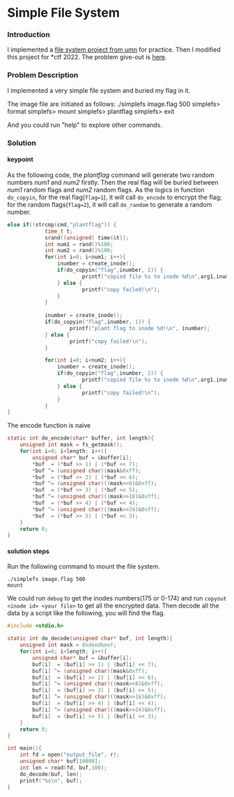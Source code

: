 # Simple File System

### Introduction
I implemented a [file system project from umn](https://www-users.cselabs.umn.edu/classes/Fall-2019/csci5103/tmp/project3/project3.html) for practice. Then I modified this project for *ctf 2022. The problem give-out is [here](./SImple_FS_Out.zip). 

### Problem Description

I implemented a very simple file system and buried my flag in it.

The image file are initiated as follows: 
./simplefs image.flag 500
 simplefs> format
 simplefs> mount
 simplefs> plantflag
 simplefs> exit

And you could run "help" to explore other commands.


###  Solution
#### keypoint
As the following code, the *plantflag* command will generate two random numbers *num1* and *num2* firstly. Then the real flag will be buried between *num1* random flags and *num2* random flags. As the logics in function `do_copyin`, for the real flag(`flag=1`), it will call `do_encode` to encrypt the flag; for the random flags(`flag=2`), it will call `do_random` to generate a random number.

```c
else if(!strcmp(cmd,"plantflag")) {
            time_t t;
            srand((unsigned) time(&t));
            int num1 = rand()%100;
            int num2 = rand()%100;
            for(int i=0; i<num1; i++){
                inumber = create_inode();
                if(do_copyin("flag",inumber, 2)) {
                        printf("copied file %s to inode %d\n",arg1,inumber);
                } else {
                        printf("copy failed!\n");
                }
            }
    
            inumber = create_inode();
            if(do_copyin("flag",inumber, 1)) {
                    printf("plant flag to inode %d!\n", inumber);
            } else {
                    printf("copy failed!\n");
            }

            for(int i=0; i<num2; i++){
                inumber = create_inode();
                if(do_copyin("flag",inumber, 2)) {
                        printf("copied file %s to inode %d\n",arg1,inumber);
                } else {
                        printf("copy failed!\n");
                }
            }
}
```

The encode function is naive
```c
static int do_encode(char* buffer, int length){
    unsigned int mask = fs_getmask();
    for(int i=0; i<length; i++){
        unsigned char* buf = &buffer[i];
        *buf  = (*buf >> 1) | (*buf << 7);
        *buf ^= (unsigned char)(mask&0xff);
        *buf  = (*buf >> 2) | (*buf << 6);
        *buf ^= (unsigned char)((mask>>8)&0xff);
        *buf  = (*buf >> 3) | (*buf << 5);
        *buf ^= (unsigned char)((mask>>16)&0xff);
        *buf  = (*buf >> 4) | (*buf << 4);
        *buf ^= (unsigned char)((mask>>24)&0xff);
        *buf  = (*buf >> 5) | (*buf << 3);
    }
    return 0;
}
```

#### solution steps

Run the following command to mount the file system.
```
./simplefs image.flag 500
mount
```

We could run `debug` to get the inodes numbers(175 or 0-174) and run `copyout <inode id> <your file>` to get all the encrypted data. Then decode all the data by a script like the following, you will find the flag.
```c
#include <stdio.h>

static int do_decode(unsigned char* buf, int length){
    unsigned int mask = 0xdeedbeef;
    for(int i=0; i<length; i++){
        unsigned char* buf = &buffer[i];
        buf[i]  = (buf[i] >> 1) | (buf[i] << 7);
        buf[i] ^= (unsigned char)(mask&0xff);
        buf[i]  = (buf[i] >> 2) | (buf[i] << 6);
        buf[i] ^= (unsigned char)((mask>>8)&0xff);
        buf[i]  = (buf[i] >> 3) | (buf[i] << 5);
        buf[i] ^= (unsigned char)((mask>>16)&0xff);
        buf[i]  = (buf[i] >> 4) | (buf[i] << 4);
        buf[i] ^= (unsigned char)((mask>>24)&0xff);
        buf[i]  = (buf[i] >> 5) | (buf[i] << 3);
    }
    return 0;
}

int main(){
    int fd = open("output_file", r);
    unsigned char* buf[10000];
    int len = read(fd, buf,100);
    do_decode(buf, len);
    printf("%s\n", buf);
}
```